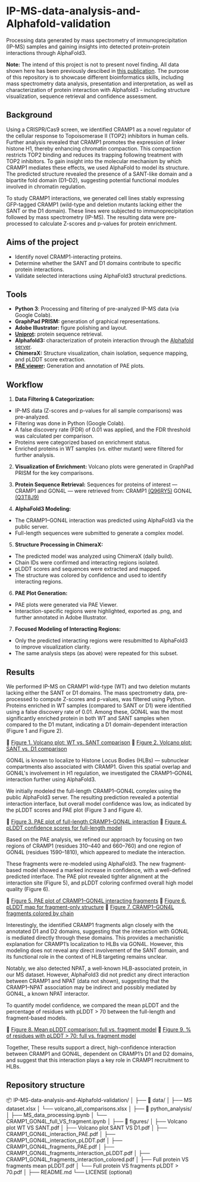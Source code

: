 # IP-MS-data-analysis-and-Alphafold-validation
Processing data generated by mass spectrometry of immunoprecipitation (IP-MS) samples and gaining insights into detected protein–protein interactions through AlphaFold3.

**Note:** The intend of this project is not to present novel finding. All data shown here has been previously descibed in [this publication](https://www.cell.com/molecular-cell/fulltext/S1097-2765(25)00309-0). The purpose of this repository is to showcase different bioinformatics skills, including mass spectrometry data analysis, presentation and interpretation, as well as characterization of protein interaction with Alphafold3 - including structure visualization, sequence retrieval and confidence assessment.
## Background
Using a CRISPR/Cas9 screen, we identified CRAMP1 as a novel regulator of the cellular response to Topoisomerase II (TOP2) inhibitors in human cells. Further analysis revealed that CRAMP1 promotes the expression of linker histone H1, thereby enhancing chromatin compaction. This compaction restricts TOP2 binding and reduces its trapping following treatment with TOP2 inhibitors.
To gain insight into the molecular mechanism by which CRAMP1 mediates these effects, we used AlphaFold to model its structure. The predicted structure revealed the presence of a SANT-like domain and a bipartite fold domain (D1–D2), suggesting potential functional modules involved in chromatin regulation.

To study CRAMP1 interactions, we generated cell lines stably expressing GFP-tagged CRAMP1 (wild-type and deletion mutants lacking either the SANT or the D1 domain). These lines were subjected to immunoprecipitation followed by mass spectrometry (IP-MS). The resulting data were pre-processed to calculate Z-scores and p-values for protein enrichment.
## Aims of the project
- Identify novel CRAMP1-interacting proteins.
- Determine whether the SANT and D1 domains contribute to specific protein interactions.
- Validate selected interactions using AlphaFold3 structural predictions.
## Tools
- **Python 3**: Processing and filtering of pre-analyzed IP-MS data (via Google Colab).
- **GraphPad PRISM:** generation of graphical representations.
- **Adobe Illustrator:** figure polishing and layout.
- **[Uniprot](https://www.uniprot.org):** protein sequence retrieval.
- **Alphafold3:** characterization of protein interaction through the [Alphafold server](https://alphafoldserver.com).
- **ChimeraX:** Structure visualization, chain isolation, sequence mapping, and pLDDT score extraction.
- **[PAE viewer](https://pae-viewer.uni-goettingen.de):** Generation and annotation of PAE plots.
## Workflow
1) **Data Filtering & Categorization:**
- IP-MS data (Z-scores and p-values for all sample comparisons) was pre-analyzed.
- Filtering was done in Python (Google Colab).
- A false discovery rate (FDR) of 0.01 was applied, and the FDR threshold was calculated per comparison.
- Proteins were categorized based on enrichment status.
- Enriched proteins in WT samples (vs. either mutant) were filtered for further analysis.
2) **Visualization of Enrichment:**
Volcano plots were generated in GraphPad PRISM for the key comparisons.

3) **Protein Sequence Retrieval:**
Sequences for proteins of interest — CRAMP1 and GON4L — were retrieved from:
CRAMP1 [(Q96RY5)](https://www.uniprot.org/uniprotkb/Q96RY5/entry)
GON4L [(Q3T8J9)](https://www.uniprot.org/uniprotkb/Q3T8J9/entry)

4) **AlphaFold3 Modeling:**
- The CRAMP1–GON4L interaction was predicted using AlphaFold3 via the public server.
- Full-length sequences were submitted to generate a complex model.
5) **Structure Processing in ChimeraX:**
- The predicted model was analyzed using ChimeraX (daily build).
- Chain IDs were confirmed and interacting regions isolated.
- pLDDT scores and sequences were extracted and mapped.
- The structure was colored by confidence and used to identify interacting regions.
6) **PAE Plot Generation:**
- PAE plots were generated via PAE Viewer.
- Interaction-specific regions were highlighted, exported as .png, and further annotated in Adobe Illustrator.
7) **Focused Modeling of Interacting Regions:**
- Only the predicted interacting regions were resubmitted to AlphaFold3 to improve visualization clarity.
- The same analysis steps (as above) were repeated for this subset.
## Results
We performed IP-MS on CRAMP1 wild-type (WT) and two deletion mutants lacking either the SANT or D1 domains. The mass spectrometry data, pre-processed to compute Z-scores and p-values, was filtered using Python. Proteins enriched in WT samples (compared to SANT or D1) were identified using a false discovery rate of 0.01.
Among these, GON4L was the most significantly enriched protein in both WT and SANT samples when compared to the D1 mutant, indicating a D1 domain-dependent interaction (Figure 1 and Figure 2).

🔹 [Figure 1. Volcano plot: WT vs. SANT comparison](./graphs/Volcano_plot_WT_VS_D1.pdf)
🔹 [Figure 2. Volcano plot: SANT vs. D1 comparison](./graphs/Volcano_plot_SANT_VS_D1.pdf)

GON4L is known to localize to Histone Locus Bodies (HLBs) — subnuclear compartments also associated with CRAMP1. Given this spatial overlap and GON4L's involvement in H1 regulation, we investigated the CRAMP1–GON4L interaction further using AlphaFold3.

We initially modeled the full-length CRAMP1–GON4L complex using the public AlphaFold3 server. The resulting prediction revealed a potential interaction interface, but overall model confidence was low, as indicated by the pLDDT scores and PAE plot (Figure 3 and Figure 4).

🔹 [Figure 3. PAE plot of full-length CRAMP1–GON4L interaction](./graphs/CRAMP1_GON4L_interaction_PAE.pdf)
🔹 [Figure 4. pLDDT confidence scores for full-length model](./graphs/CRAMP1_GON4L_interaction_pLDDT.pdf)

Based on the PAE analysis, we refined our approach by focusing on two regions of CRAMP1 (residues 310–440 and 660–760) and one region of GON4L (residues 1590–1810), which appeared to mediate the interaction.

These fragments were re-modeled using AlphaFold3. The new fragment-based model showed a marked increase in confidence, with a well-defined predicted interface. The PAE plot revealed tighter alignment at the interaction site (Figure 5), and pLDDT coloring confirmed overall high model quality (Figure 6).

🔹 [Figure 5. PAE plot of CRAMP1–GON4L interacting fragments](./graphs/CRAMP1_GON4L_fragments_PAE.pdf)
🔹 [Figure 6. pLDDT map for fragment-only structure](./graphs/CRAMP1_GON4L_fragments_interaction_pLDDT.pdf)
🔹 [Figure 7. CRAMP1–GON4L fragments colored by chain](./graphs/CRAMP1_GON4L_fragments_interaction_colored.pdf)

Interestingly, the identified CRAMP1 fragments align closely with the annotated D1 and D2 domains, suggesting that the interaction with GON4L is mediated directly through these domains. This provides a mechanistic explanation for CRAMP1’s localization to HLBs via GON4L. However, this modeling does not reveal any direct involvement of the SANT domain, and its functional role in the context of HLB targeting remains unclear.

Notably, we also detected NPAT, a well-known HLB-associated protein, in our MS dataset. However, AlphaFold3 did not predict any direct interaction between CRAMP1 and NPAT (data not shown), suggesting that the CRAMP1–NPAT association may be indirect and possibly mediated by GON4L, a known NPAT interactor.

To quantify model confidence, we compared the mean pLDDT and the percentage of residues with pLDDT > 70 between the full-length and fragment-based models.

🔹 [Figure 8. Mean pLDDT comparison: full vs. fragment model](./graphs/Full_protein_VS_fragments_mean_pLDDT.pdf)
🔹 [Figure 9. % of residues with pLDDT > 70: full vs. fragment model](./graphs/Full_protein_VS_fragments_pLDDT>70.pdf)

Together, These results support a direct, high-confidence interaction between CRAMP1 and GON4L, dependent on CRAMP1’s D1 and D2 domains, and suggest that this interaction plays a key role in CRAMP1 recruitment to HLBs.
## Repository structure
📦 IP-MS-data-analysis-and-Alphafold-validation/
│
├── 📁 data/
│   ├── MS dataset.xlsx
│   └── volcano_all_comparisons.xlsx
│
├── 📁 python_analysis/
│   ├── MS_data_processing.ipynb
│   └── CRAMP1_GON4L_full_VS_fragment.ipynb
│
├── 📁 figures/
│   ├── Volcano plot WT VS SANT.pdf
│   ├── Volcano plot SANT VS D1.pdf
│   ├── CRAMP1_GON4L_interaction_PAE.pdf
│   ├── CRAMP1_GON4L_interaction_pLDDT.pdf
│   ├── CRAMP1_GON4L_fragments_PAE.pdf
│   ├── CRAMP1_GON4L_fragments_interaction_pLDDT.pdf
│   ├── CRAMP1_GON4L_fragments_interaction_colored.pdf
│   ├── Full protein VS fragments mean pLDDT.pdf
│   └── Full protein VS fragments pLDDT > 70.pdf
│
├── README.md
└── LICENSE (optional)


